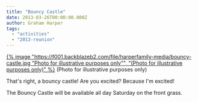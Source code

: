 ```yaml
---
title: "Bouncy Castle"
date: 2013-03-26T00:00:00.000Z
author: Graham Harper
tags:
  - "activities"
  - "2013-reunion"
---
```


[{% image "https://f001.backblazeb2.com/file/harperfamily-media/bouncy-castle.jpg "Photo for illustrative purposes only"", "(Photo for illustrative purposes only)" %}](https://f001.backblazeb2.com/file/harperfamily-media/bouncy-castle.jpg) (Photo for illustrative purposes only)

That's right, a bouncy castle! Are you excited? Because I'm excited!

The Bouncy Castle will be available all day Saturday on the front grass.
